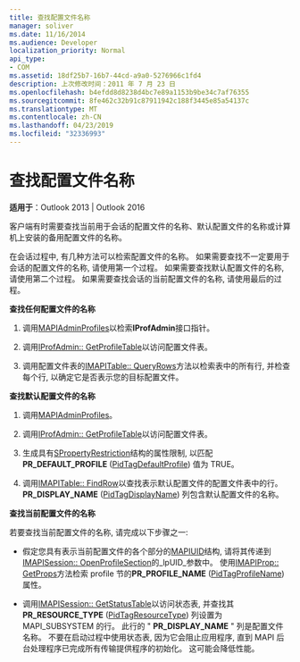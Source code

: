 ```yaml
---
title: 查找配置文件名称
manager: soliver
ms.date: 11/16/2014
ms.audience: Developer
localization_priority: Normal
api_type:
- COM
ms.assetid: 18df25b7-16b7-44cd-a9a0-5276966c1fd4
description: 上次修改时间：2011 年 7 月 23 日
ms.openlocfilehash: b4efdd8d8238d4bc7e89a1153b9be34c7af76355
ms.sourcegitcommit: 8fe462c32b91c87911942c188f3445e85a54137c
ms.translationtype: MT
ms.contentlocale: zh-CN
ms.lasthandoff: 04/23/2019
ms.locfileid: "32336993"
---
```

# <a name="finding-a-profile-name"></a>查找配置文件名称

  
  
**适用于**：Outlook 2013 | Outlook 2016 
  
客户端有时需要查找当前用于会话的配置文件的名称、默认配置文件的名称或计算机上安装的备用配置文件的名称。
  
在会话过程中, 有几种方法可以检索配置文件的名称。 如果需要查找不一定要用于会话的配置文件的名称, 请使用第一个过程。 如果需要查找默认配置文件的名称, 请使用第二个过程。 如果需要查找会话的当前配置文件的名称, 请使用最后的过程。 
  
 **查找任何配置文件的名称**
  
1. 调用[MAPIAdminProfiles](mapiadminprofiles.md)以检索**IProfAdmin**接口指针。 
    
2. 调用[IProfAdmin:: GetProfileTable](iprofadmin-getprofiletable.md)以访问配置文件表。 
    
3. 调用配置文件表的[IMAPITable:: QueryRows](imapitable-queryrows.md)方法以检索表中的所有行, 并检查每个行, 以确定它是否表示您的目标配置文件。 
    
 **查找默认配置文件的名称**
  
1. 调用[MAPIAdminProfiles](mapiadminprofiles.md)。
    
2. 调用[IProfAdmin:: GetProfileTable](iprofadmin-getprofiletable.md)以访问配置文件表。 
    
3. 生成具有[SPropertyRestriction](spropertyrestriction.md)结构的属性限制, 以匹配**PR_DEFAULT_PROFILE** ([PidTagDefaultProfile](pidtagdefaultprofile-canonical-property.md)) 值为 TRUE。
    
4. 调用[IMAPITable:: FindRow](imapitable-findrow.md)以查找表示默认配置文件的配置文件表中的行。 **PR_DISPLAY_NAME** ([PidTagDisplayName](pidtagdisplayname-canonical-property.md)) 列包含默认配置文件的名称。
    
 **查找当前配置文件的名称**
  
若要查找当前配置文件的名称, 请完成以下步骤之一:
  
- 假定您具有表示当前配置文件的各个部分的[MAPIUID](mapiuid.md)结构, 请将其传递到[IMAPISession:: OpenProfileSection](imapisession-openprofilesection.md)的_lpUID_参数中。 使用[IMAPIProp:: GetProps](imapiprop-getprops.md)方法检索 profile 节的**PR_PROFILE_NAME** ([PidTagProfileName](pidtagprofilename-canonical-property.md)) 属性。 
    
- 调用[IMAPISession:: GetStatusTable](imapisession-getstatustable.md)以访问状态表, 并查找其**PR_RESOURCE_TYPE** ([PidTagResourceType](pidtagresourcetype-canonical-property.md)) 列设置为 MAPI_SUBSYSTEM 的行。 此行的 " **PR_DISPLAY_NAME** " 列是配置文件名称。 不要在启动过程中使用状态表, 因为它会阻止应用程序, 直到 MAPI 后台处理程序已完成所有传输提供程序的初始化。 这可能会降低性能。 
    

